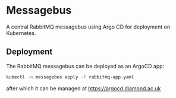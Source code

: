 # Messagebus

A central RabbitMQ messagebus using Argo CD for deployment on Kubernetes.

## Deployment

The RabbitMQ messagebus can be deployed as an ArgoCD app:

```bash
kubectl -n messagebus apply -f rabbitmq-app.yaml
```

after which it can be managed at https://argocd.diamond.ac.uk